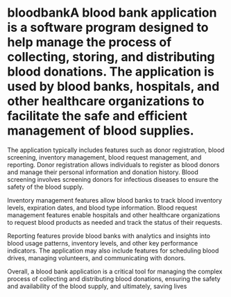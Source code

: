 # bloodbankA blood bank application is a software program designed to help manage the process of collecting, storing, and distributing blood donations. The application is used by blood banks, hospitals, and other healthcare organizations to facilitate the safe and efficient management of blood supplies.

The application typically includes features such as donor registration, blood screening, inventory management, blood request management, and reporting. Donor registration allows individuals to register as blood donors and manage their personal information and donation history. Blood screening involves screening donors for infectious diseases to ensure the safety of the blood supply.

Inventory management features allow blood banks to track blood inventory levels, expiration dates, and blood type information. Blood request management features enable hospitals and other healthcare organizations to request blood products as needed and track the status of their requests.

Reporting features provide blood banks with analytics and insights into blood usage patterns, inventory levels, and other key performance indicators. The application may also include features for scheduling blood drives, managing volunteers, and communicating with donors.

Overall, a blood bank application is a critical tool for managing the complex process of collecting and distributing blood donations, ensuring the safety and availability of the blood supply, and ultimately, saving lives
